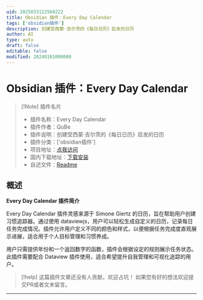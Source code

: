 ```yaml
---
uid: 2025033122560222
title: Obsidian 插件：Every Day Calendar
tags: ['obsidian插件']
description: 创建受西蒙·吉尔茨的《每日日历》启发的日历
author: AI
type: auto
draft: false
editable: false
modified: 20240101000000
---
```


# Obsidian 插件：Every Day Calendar

> [!Note] 插件名片
> - 插件名称：Every Day Calendar
> - 插件作者：QuBe
> - 插件说明：创建受西蒙·吉尔茨的《每日日历》启发的日历
> - 插件分类：['obsidian插件']
> - 项目地址：[点我访问](https://github.com/Sporarum/every-day-calendar)
> - 国内下载地址：[下载安装](https://pkmer.cn/products/plugin/pluginMarket/?every-day-calendar)
> - 自述文件：[Readme](https://ghproxy.net/https://raw.githubusercontent.com/Sporarum/every-day-calendar/master/README.md)



## 概述

**Every Day Calendar 插件简介**

Every Day Calendar 插件灵感来源于 Simone Giertz 的日历，旨在帮助用户创建习惯追踪器。通过使用 dataviewjs，用户可以轻松生成自定义的日历，记录每日任务完成情况。插件允许用户定义不同的颜色和样式，以便根据任务完成度直观展示进展，适合用于个人目标管理和习惯养成。

用户只需提供年份和一个返回数字的函数，插件会根据设定的规则展示任务状态。此插件需要配合 Dataview 插件使用，适合希望提升自我管理和可视化追踪的用户。


> [!help] 
> 这篇插件文章还没有人贡献，欢迎占坑！
> 如果您有好的想法欢迎提交PR或者文末留言。
> 

---




